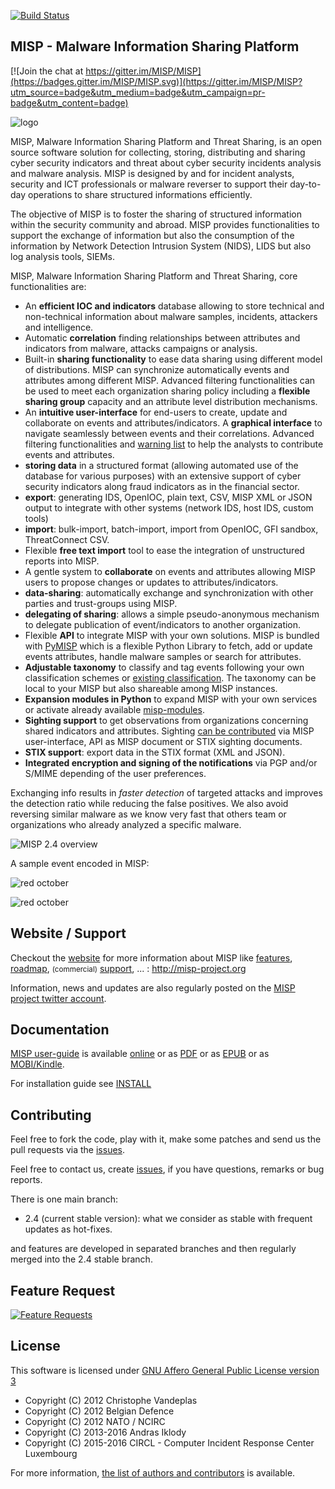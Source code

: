 [![Build Status](https://travis-ci.org/MISP/MISP.svg?branch=2.4)](https://travis-ci.org/MISP/MISP)

MISP - Malware Information Sharing Platform
-------------------------------------------

[![Join the chat at https://gitter.im/MISP/MISP](https://badges.gitter.im/MISP/MISP.svg)](https://gitter.im/MISP/MISP?utm_source=badge&utm_medium=badge&utm_campaign=pr-badge&utm_content=badge)

![logo](./INSTALL/logos/misp-logo.png?raw=true "MISP")

MISP, Malware Information Sharing Platform and Threat Sharing, is an open source software solution for collecting, storing, distributing and sharing cyber security indicators and threat about cyber security incidents analysis and malware analysis. MISP is designed by and for incident analysts, security and ICT professionals or malware reverser to support their day-to-day operations to share structured informations efficiently.

The objective of MISP is to foster the sharing of structured information within the security community and abroad. MISP provides functionalities to support the exchange of information but also the consumption of the information by Network Detection Intrusion System (NIDS), LIDS but also log analysis tools, SIEMs.

MISP, Malware Information Sharing Platform and Threat Sharing, core functionalities are:

- An **efficient IOC and indicators** database allowing to store technical and non-technical information about malware samples, incidents, attackers and intelligence.
- Automatic **correlation** finding relationships between attributes and indicators from malware, attacks campaigns or analysis.
- Built-in **sharing functionality** to ease data sharing using different model of distributions. MISP can synchronize automatically events and attributes among different MISP. Advanced filtering functionalities can be used to meet each organization sharing policy including a **flexible sharing group** capacity and an attribute level distribution mechanisms.
- An **intuitive user-interface** for end-users to create, update and collaborate on events and attributes/indicators. A **graphical interface** to navigate seamlessly between events and their correlations. Advanced filtering functionalities and [warning list](https://github.com/MISP/misp-warninglists) to help the analysts to contribute events and attributes.
- **storing data** in a structured format (allowing automated use of the database for various purposes) with an extensive support of cyber security indicators along fraud indicators as in the financial sector.
- **export**: generating IDS, OpenIOC, plain text, CSV, MISP XML or JSON output to integrate with other systems (network IDS, host IDS, custom tools)
- **import**: bulk-import, batch-import, import from OpenIOC, GFI sandbox, ThreatConnect CSV.
- Flexible **free text import** tool to ease the integration of unstructured reports into MISP.
- A gentle system to **collaborate** on events and attributes allowing MISP users to propose changes or updates to attributes/indicators.
- **data-sharing**: automatically exchange and synchronization with other parties and trust-groups using MISP.
- **delegating of sharing**: allows a simple pseudo-anonymous mechanism to delegate publication of event/indicators to another organization.
- Flexible **API** to integrate MISP with your own solutions. MISP is bundled with [PyMISP](https://github.com/MISP/PyMISP) which is a flexible Python Library to fetch, add or update events attributes, handle malware samples or search for attributes.
- **Adjustable taxonomy** to classify and tag events following your own classification schemes or [existing classification](https://github.com/MISP/misp-taxonomies). The taxonomy can be local to your MISP but also shareable among MISP instances.
- **Expansion modules in Python** to expand MISP with your own services or activate already available [misp-modules](https://github.com/MISP/misp-modules).
- **Sighting support** to get observations from organizations concerning shared indicators and attributes. Sighting [can be contributed](https://www.circl.lu/doc/misp/automation/index.html#sightings-api) via MISP user-interface, API as MISP document or STIX sighting documents.
- **STIX support**: export data in the STIX format (XML and JSON).
- **Integrated encryption and signing of the notifications** via PGP and/or S/MIME depending of the user preferences.

Exchanging info results in *faster detection* of targeted attacks and improves the detection ratio while reducing the false positives. We also avoid reversing similar malware as we know very fast that others team or organizations who already analyzed a specific malware.

![MISP 2.4 overview](https://raw.githubusercontent.com/MISP/MISP/2.4/INSTALL/screenshots/misp-panorama.png)

A sample event encoded in MISP:

![red october](http://3.bp.blogspot.com/-B3h0xbX7RjI/Uftvmq05rHI/AAAAAAAAApo/I0OEYOAFUI4/s1600/red-oct-1.jpg)

![red october](http://1.bp.blogspot.com/-LnMVhq4Rpyk/UftvmguodBI/AAAAAAAAAps/e22fomGL2MU/s1600/red-oct-2.jpg)



Website / Support
------------------

Checkout the [website](http://www.misp-project.org) for more information about MISP like [features](http://www.misp-project.org/#features), [roadmap](http://www.misp-project.org/#roadmap), <small>(commercial)</small> [support](http://www.misp-project.org/#support), ... : http://misp-project.org

Information, news and updates are also regularly posted on the [MISP project twitter account](https://twitter.com/MISPProject).

Documentation
-------------

[MISP user-guide](https://github.com/MISP/misp-book) is available [online](https://www.circl.lu/doc/misp/) or as [PDF](https://www.circl.lu/doc/misp/book.pdf) or as [EPUB](https://www.circl.lu/doc/misp/book.epub) or as [MOBI/Kindle](https://www.circl.lu/doc/misp/book.mobi).

For installation guide see [INSTALL](https://github.com/MISP/MISP/tree/2.4/INSTALL)

Contributing
------------

Feel free to fork the code, play with it, make some patches and send us the pull requests via the [issues](https://github.com/MISP/MISP/issues).

Feel free to contact us, create [issues](https://github.com/MISP/MISP/issues), if you have questions, remarks or bug reports.

There is one main branch:

- 2.4 (current stable version): what we consider as stable with frequent updates as hot-fixes.

and features are developed in separated branches and then regularly merged into the 2.4 stable branch.

Feature Request
---------------

[![Feature Requests](http://feathub.com/MISP/MISP?format=svg)](http://feathub.com/MISP/MISP)

License
-------

This software is licensed under [GNU Affero General Public License version 3](http://www.gnu.org/licenses/agpl-3.0.html)

* Copyright (C) 2012 Christophe Vandeplas
* Copyright (C) 2012 Belgian Defence
* Copyright (C) 2012 NATO / NCIRC
* Copyright (C) 2013-2016 Andras Iklody
* Copyright (C) 2015-2016 CIRCL - Computer Incident Response Center Luxembourg

For more information, [the list of authors and contributors](AUTHORS) is available.
